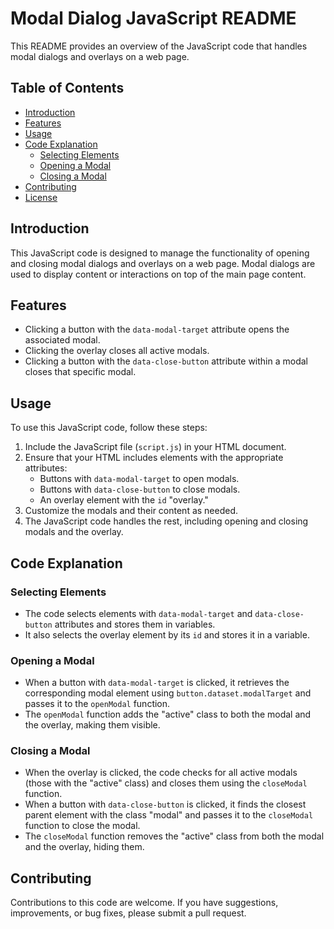 # Modal Dialog JavaScript README

This README provides an overview of the JavaScript code that handles modal dialogs and overlays on a web page.

## Table of Contents

- [Introduction](#introduction)
- [Features](#features)
- [Usage](#usage)
- [Code Explanation](#code-explanation)
  - [Selecting Elements](#selecting-elements)
  - [Opening a Modal](#opening-a-modal)
  - [Closing a Modal](#closing-a-modal)
- [Contributing](#contributing)
- [License](#license)

## Introduction

This JavaScript code is designed to manage the functionality of opening and closing modal dialogs and overlays on a web page. Modal dialogs are used to display content or interactions on top of the main page content.

## Features

- Clicking a button with the `data-modal-target` attribute opens the associated modal.
- Clicking the overlay closes all active modals.
- Clicking a button with the `data-close-button` attribute within a modal closes that specific modal.

## Usage

To use this JavaScript code, follow these steps:

1. Include the JavaScript file (`script.js`) in your HTML document.
2. Ensure that your HTML includes elements with the appropriate attributes:
   - Buttons with `data-modal-target` to open modals.
   - Buttons with `data-close-button` to close modals.
   - An overlay element with the `id` "overlay."
3. Customize the modals and their content as needed.
4. The JavaScript code handles the rest, including opening and closing modals and the overlay.

## Code Explanation

### Selecting Elements

- The code selects elements with `data-modal-target` and `data-close-button` attributes and stores them in variables.
- It also selects the overlay element by its `id` and stores it in a variable.

### Opening a Modal

- When a button with `data-modal-target` is clicked, it retrieves the corresponding modal element using `button.dataset.modalTarget` and passes it to the `openModal` function.
- The `openModal` function adds the "active" class to both the modal and the overlay, making them visible.

### Closing a Modal

- When the overlay is clicked, the code checks for all active modals (those with the "active" class) and closes them using the `closeModal` function.
- When a button with `data-close-button` is clicked, it finds the closest parent element with the class "modal" and passes it to the `closeModal` function to close the modal.
- The `closeModal` function removes the "active" class from both the modal and the overlay, hiding them.

## Contributing

Contributions to this code are welcome. If you have suggestions, improvements, or bug fixes, please submit a pull request.
